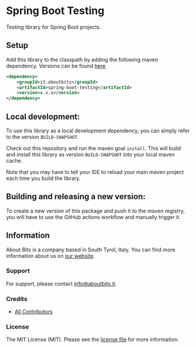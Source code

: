 # Spring Boot Testing

Testing library for Spring Boot projects.

## Setup

Add this library to the classpath by adding the following maven dependency. Versions can be found [here](../../packages)

```xml
<dependency>
    <groupId>it.aboutbits</groupId>
    <artifactId>spring-boot-testing</artifactId>
    <version>x.x.x</version>
</dependency>
```

## Local development:

To use this library as a local development dependency, you can simply refer to the version `BUILD-SNAPSHOT`.

Check out this repository and run the maven goal `install`. This will build and install this library as version `BUILD-SNAPSHOT` into your local maven cache.

Note that you may have to tell your IDE to reload your main maven project each time you build the library.

## Building and releasing a new version:

To create a new version of this package and push it to the maven registry, you will have to use the GitHub actions workflow and manually trigger it.

## Information

About Bits is a company based in South Tyrol, Italy. You can find more information about us on [our website](https://aboutbits.it).

### Support

For support, please contact [info@aboutbits.it](mailto:info@aboutbits.it).

### Credits

- [All Contributors](../../contributors)

### License

The MIT License (MIT). Please see the [license file](license.md) for more information.
